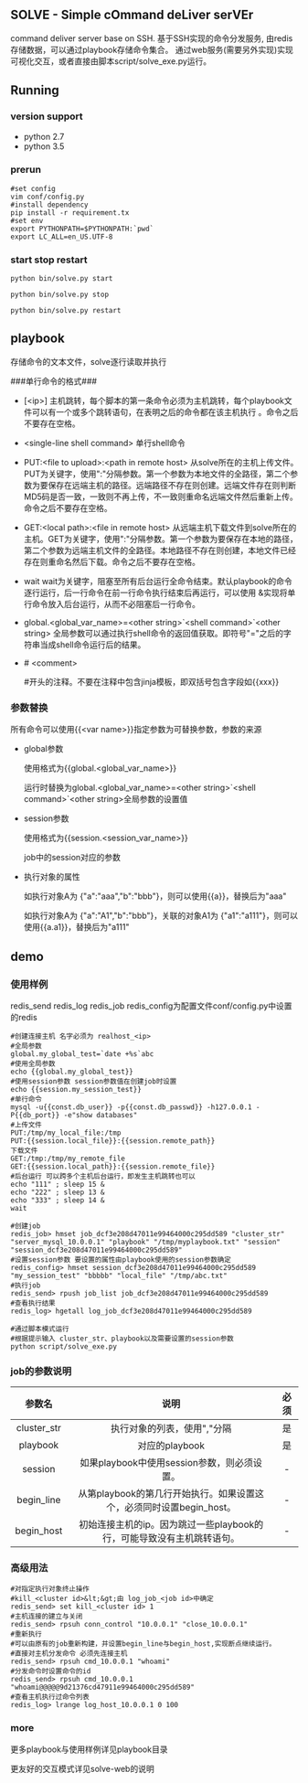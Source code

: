 SOLVE - Simple cOmmand deLiver serVEr
--------------

command deliver server base on SSH. 
基于SSH实现的命令分发服务, 由redis存储数据，可以通过playbook存储命令集合。
通过web服务(需要另外实现)实现可视化交互，或者直接由脚本script/solve_exe.py运行。



Running
--------------

### version support ###
* python 2.7
* python 3.5

### prerun ###
```shell
#set config
vim conf/config.py
#install dependency
pip install -r requirement.tx
#set env
export PYTHONPATH=$PYTHONPATH:`pwd`
export LC_ALL=en_US.UTF-8
```

### start stop restart ###
```shell
python bin/solve.py start

python bin/solve.py stop

python bin/solve.py restart
```



playbook
--------------

存储命令的文本文件，solve逐行读取并执行

###单行命令的格式###
* [&lt;ip&gt;]
  主机跳转，每个脚本的第一条命令必须为主机跳转，每个playbook文件可以有一个或多个跳转语句，在表明之后的命令都在该主机执行 。命令之后不要存在空格。

* &lt;single-line shell command&gt;
  单行shell命令

* PUT:&lt;file to upload&gt;:&lt;path in remote host&gt;
  从solve所在的主机上传文件。PUT为关键字，使用":"分隔参数。第一个参数为本地文件的全路径，第二个参数为要保存在远端主机的路径。远端路径不存在则创建。远端文件存在则判断MD5码是否一致，一致则不再上传，不一致则重命名远端文件然后重新上传。命令之后不要存在空格。

* GET:&lt;local path&gt;:&lt;file in remote host&gt;
  从远端主机下载文件到solve所在的主机。GET为关键字，使用":"分隔参数。第一个参数为要保存在本地的路径，第二个参数为远端主机文件的全路径。本地路径不存在则创建，本地文件已经存在则重命名然后下载。命令之后不要存在空格。

* wait
  wait为关键字，阻塞至所有后台运行全命令结束。默认playbook的命令逐行运行，后一行命令在前一行命令执行结束后再运行，可以使用<single-line shell command> &实现将单行命令放入后台运行，从而不必阻塞后一行命令。

* global.&lt;global_var_name&gt;=&lt;other string&gt;\`&lt;shell command&gt;`&lt;other string&gt;
   全局参数可以通过执行shell命令的返回值获取。即符号"="之后的字符串当成shell命令运行后的结果。

* \# &lt;comment&gt;

   \#开头的注释。不要在注释中包含jinja模板，即双括号包含字段如{{xxx}}

### 参数替换 ###

所有命令可以使用{{&lt;var name&gt;}}指定参数为可替换参数，参数的来源
* global参数

  使用格式为{{global.&lt;global_var_name&gt;}}

  运行时替换为global.&lt;global_var_name&gt;=&lt;other string&gt;\`&lt;shell command&gt;`&lt;other string&gt;全局参数的设置值

* session参数

  使用格式为{{session.&lt;session_var_name&gt;}}

  job中的session对应的参数

* 执行对象的属性

  如执行对象A为 {"a":"aaa","b":"bbb"}，则可以使用{{a}}，替换后为"aaa"

  如执行对象A为 {"a":"A1","b":"bbb"}，关联的对象A1为 {"a1":"a111"}，则可以使用{{a.a1}}，替换后为"a111"



demo
--------------
### 使用样例 ###
redis_send redis_log redis_job redis_config为配置文件conf/config.py中设置的redis

```
#创建连接主机 名字必须为 realhost_<ip>
#全局参数
global.my_global_test=`date +%s`abc
#使用全局参数
echo {{global.my_global_test}}
#使用session参数 session参数值在创建job时设置
echo {{session.my_session_test}}
#单行命令
mysql -u{{const.db_user}} -p{{const.db_passwd}} -h127.0.0.1 -P{{db_port}} -e"show databases"
#上传文件
PUT:/tmp/my_local_file:/tmp
PUT:{{session.local_file}}:{{session.remote_path}}
下载文件
GET:/tmp:/tmp/my_remote_file
GET:{{session.local_path}}:{{session.remote_file}}
#后台运行 可以跨多个主机后台运行，即发生主机跳转也可以
echo "111" ; sleep 15 &
echo "222" ; sleep 13 &
echo "333" ; sleep 14 &
wait
```
```
#创建job
redis_job> hmset job_dcf3e208d47011e99464000c295dd589 "cluster_str" "server_mysql_10.0.0.1" "playbook" "/tmp/myplaybook.txt" "session" "session_dcf3e208d47011e99464000c295dd589"
#设置session参数 要设置的属性由playbook使用的session参数确定
redis_config> hmset session_dcf3e208d47011e99464000c295dd589 "my_session_test" "bbbbb" "local_file" "/tmp/abc.txt"
#执行job
redis_send> rpush job_list job_dcf3e208d47011e99464000c295dd589
#查看执行结果
redis_log> hgetall log_job_dcf3e208d47011e99464000c295dd589
```
```
#通过脚本模式运行
#根据提示输入 cluster_str、playbook以及需要设置的session参数
python script/solve_exe.py
```
### job的参数说明 ###

|   参数名    | 说明 | 必须 |
| :---: | :----: | :--: |
| cluster_str | 执行对象的列表，使用","分隔 | 是 |
| playbook | 对应的playbook | 是 |
| session | 如果playbook中使用session参数，则必须设置。 | - |
| begin_line | 从第playbook的第几行开始执行。如果设置这个，必须同时设置begin_host。 | - |
| begin_host | 初始连接主机的ip。因为跳过一些playbook的行，可能导致没有主机跳转语句。 | - |

### 高级用法 ###
```
#对指定执行对象终止操作
#kill_<cluster id>&lt;&gt;由 log_job_<job id>中确定
redis_send> set kill_<cluster id> 1
#主机连接的建立与关闭
redis_send> rpsuh conn_control "10.0.0.1" "close_10.0.0.1"
#重新执行
#可以由原有的job重新构建，并设置begin_line与begin_host,实现断点继续运行。
#直接对主机分发命令 必须先连接主机
redis_send> rpsuh cmd_10.0.0.1 "whoami"
#分发命令时设置命令的id
redis_send> rpsuh cmd_10.0.0.1 "whoami@@@@@9d21376cd47911e99464000c295dd589"
#查看主机执行过命令列表
redis_log> lrange log_host_10.0.0.1 0 100
```

### more ###
更多playbook与使用样例详见playbook目录

更友好的交互模式详见solve-web的说明